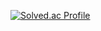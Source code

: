 [![Solved.ac
Profile](http://mazassumnida.wtf/api/mini/generate_badge?boj=kyj91032)](https://solved.ac/kyj91032)
